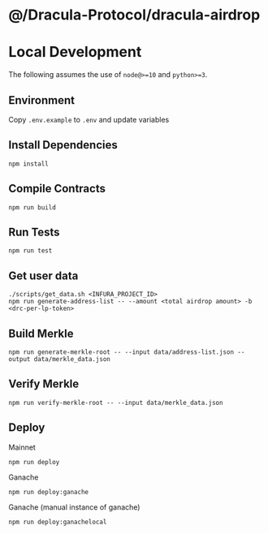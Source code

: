 # @/Dracula-Protocol/dracula-airdrop


# Local Development

The following assumes the use of `node@>=10` and `python>=3`.

## Environment

Copy `.env.example` to `.env` and update variables

## Install Dependencies

`npm install`

## Compile Contracts

`npm run build`

## Run Tests

`npm run test`

## Get user data

```
./scripts/get_data.sh <INFURA_PROJECT_ID>
npm run generate-address-list -- --amount <total airdrop amount> -b <drc-per-lp-token>
```

## Build Merkle

```
npm run generate-merkle-root -- --input data/address-list.json --output data/merkle_data.json
```

## Verify Merkle

```
npm run verify-merkle-root -- --input data/merkle_data.json
```

## Deploy

Mainnet
```
npm run deploy
```

Ganache
```
npm run deploy:ganache
```

Ganache (manual instance of ganache)
```
npm run deploy:ganachelocal
```
